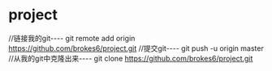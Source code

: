 # project
//链接我的git----
git remote add origin https://github.com/brokes6/project.git
//提交git----
git push -u origin master
//从我的git中克隆出来----
git clone https://github.com/brokes6/project.git

